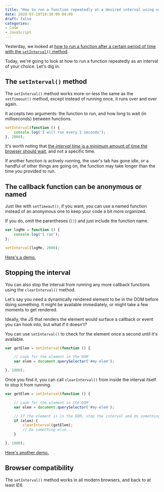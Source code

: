 ```yaml
---
title: "How to run a function repeatedly at a desired interval using vanilla JS"
date: 2020-07-10T10:30:00-04:00
draft: false
categories:
- Code
- JavaScript
---
```


Yesterday, we looked at [how to run a function after a certain period of time with the `setInterval()` method](/run-a-function-after-a-specified-amount-of-time-using-vanilla-js/).

Today, we're going to look at how to run a function repeatedly as an interval of your choice. Let's dig in.

## The `setInterval()` method

The `setInterval()` method works more-or-less the same as the `setTimeout()` method, except instead of running once, it runs over and over again.

It accepts two arguments: the function to run, and how long to wait (in milliseconds) between functions.

```js
setInterval(function () {
	console.log('I will run every 2 seconds');
}, 2000);
```

It's worth noting that [the *interval time* is a minimum amount of time the browser should wait](/the-delay-on-settimeout-and-setinterval-is-just-a-suggestion/), and not a specific time.

If another function is actively running, the user's tab has gone idle, or a handful of other things are going on, the function may take longer than the time you provided to run.

## The callback function can be anonymous or named

Just like with `setTimeout()`, if you want, you can use a named function instead of an anonymous one to keep your code a bit more organized.

If you do, omit the parentheses (`()`) and just include the function name.

```js
var logMe = function () {
	console.log('I ran');
};

setInterval(logMe, 2000);
```

[Here's a demo.](https://codepen.io/cferdinandi/pen/pogKzGX)

## Stopping the interval

You can also stop the interval from running any more callback functions using the `clearInterval()` method.

Let's say you need a dynamically rendered element to be in the DOM before doing something. It might be available immediately, or might take a few moments to get rendered.

Ideally, the JS that renders the element would surface a callback or event you can hook into, but what if it doesn't?

You can use `setInterval()` to check for the element once a second until it's available.

```js
var getElem = setInterval(function () {

	// Look for the element in the DOM
	var elem = document.querySelector('#my-elem');

}, 1000);
```

Once you find it, you can call `clearInterval()` from inside the interval itself to stop it from running.

```js
var getElem = setInterval(function () {

	// Look for the element in the DOM
	var elem = document.querySelector('#my-elem');

	// If the element is in the DOM, stop the interval and do something
	if (elem) {
		clearInterval(getElem);
		// Do something else...
	}

}, 1000);
```

[Here's another demo.](https://codepen.io/cferdinandi/pen/MWKXgdW)

## Browser compatibility

The `setInterval()` method works in all modern browsers, and back to at least IE6.